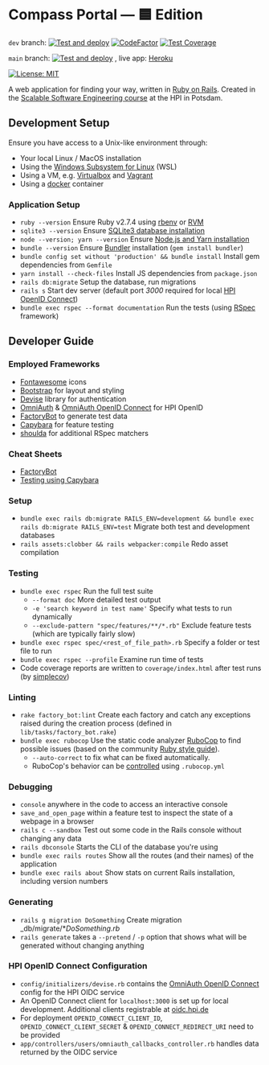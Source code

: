 # Compass Portal — 🟦 Edition
`dev` branch: [![Test and deploy](https://github.com/hpi-swt2/compass-portal-blue/actions/workflows/test_and_deploy.yml/badge.svg?branch=dev)](https://github.com/hpi-swt2/compass-portal-blue/actions/workflows/test_and_deploy.yml)
[![CodeFactor](https://www.codefactor.io/repository/github/hpi-swt2/compass-portal-blue/badge)](https://www.codefactor.io/repository/github/hpi-swt2/compass-portal-blue)
[![Test Coverage](https://api.codeclimate.com/v1/badges/17a1b08229ec715e5b54/test_coverage)](https://codeclimate.com/github/hpi-swt2/compass-portal-blue/test_coverage)

`main` branch: [![Test and deploy](https://github.com/hpi-swt2/compass-portal-blue/actions/workflows/test_and_deploy.yml/badge.svg?branch=main)](https://github.com/hpi-swt2/compass-portal-blue/actions/workflows/test_and_deploy.yml)
, live app: [Heroku](https://compass-blue.herokuapp.com/)

[![License: MIT](https://img.shields.io/badge/License-MIT-green.svg)](https://opensource.org/licenses/MIT)

A web application for finding your way, written in [Ruby on Rails](https://rubyonrails.org/).
Created in the [Scalable Software Engineering course](https://hpi.de/plattner/teaching/winter-term-2021-22/scalable-software-engineering.html) at the HPI in Potsdam.

## Development Setup
Ensure you have access to a Unix-like environment through:

* Your local Linux / MacOS installation
* Using the [Windows Subsystem for Linux](https://docs.microsoft.com/en-us/windows/wsl/install) (WSL)
* Using a VM, e.g. [Virtualbox](https://www.virtualbox.org/) and [Vagrant](https://www.vagrantup.com/)
* Using a [docker](https://docs.microsoft.com/en-us/windows/wsl/install) container

### Application Setup
* `ruby --version` Ensure Ruby v2.7.4 using [rbenv](https://github.com/rbenv/rbenv) or [RVM](http://rvm.io/)
* `sqlite3 --version` Ensure [SQLite3 database installation](https://guides.rubyonrails.org/getting_started.html#installing-sqlite3)
* `node --version; yarn --version` Ensure [Node.js and Yarn installation](https://guides.rubyonrails.org/getting_started.html#installing-node-js-and-yarn)
* `bundle --version` Ensure [Bundler](https://rubygems.org/gems/bundler) installation (`gem install bundler`)
* `bundle config set without 'production' && bundle install` Install gem dependencies from `Gemfile`
* `yarn install --check-files` Install JS dependencies from `package.json`
* `rails db:migrate` Setup the database, run migrations
* `rails s` Start dev server (default port _3000_ required for local [HPI OpenID Connect](https://oidc.hpi.de/))
* `bundle exec rspec --format documentation` Run the tests (using [RSpec](http://rspec.info/) framework)

## Developer Guide

### Employed Frameworks
* [Fontawesome](https://fontawesome.com/v5.15/icons) icons
* [Bootstrap](https://getbootstrap.com/docs/5.0) for layout and styling
* [Devise](https://github.com/heartcombo/devise) library for authentication
* [OmniAuth](https://github.com/omniauth/omniauth) & [OmniAuth OpenID Connect](https://github.com/m0n9oose/omniauth_openid_connect) for HPI OpenID
* [FactoryBot](https://github.com/thoughtbot/factory_bot/blob/master/GETTING_STARTED.md#defining-factories) to generate test data
* [Capybara](https://github.com/teamcapybara/capybara#the-dsl) for feature testing
* [shoulda](https://github.com/thoughtbot/shoulda-matchers#matchers) for additional RSpec matchers

### Cheat Sheets
* [FactoryBot](https://devhints.io/factory_bot)
* [Testing using Capybara](https://devhints.io/capybara)

### Setup
* `bundle exec rails db:migrate RAILS_ENV=development && bundle exec rails db:migrate RAILS_ENV=test` Migrate both test and development databases
* `rails assets:clobber && rails webpacker:compile` Redo asset compilation

### Testing
* `bundle exec rspec` Run the full test suite
  * `--format doc` More detailed test output
  * `-e 'search keyword in test name'` Specify what tests to run dynamically
  * `--exclude-pattern "spec/features/**/*.rb"` Exclude feature tests (which are typically fairly slow)
* `bundle exec rspec spec/<rest_of_file_path>.rb` Specify a folder or test file to run
* `bundle exec rspec --profile` Examine run time of tests
* Code coverage reports are written to `coverage/index.html` after test runs (by [simplecov](https://github.com/simplecov-ruby/simplecov))

### Linting
* `rake factory_bot:lint` Create each factory and catch any exceptions raised during the creation process (defined in `lib/tasks/factory_bot.rake`)
* `bundle exec rubocop` Use the static code analyzer [RuboCop](https://github.com/rubocop-hq) to find possible issues (based on the community [Ruby style guide](https://github.com/rubocop-hq/ruby-style-guide)).
  * `--auto-correct` to fix what can be fixed automatically.
  * RuboCop's behavior can be [controlled](https://docs.rubocop.org/en/latest/configuration) using `.rubocop.yml`

### Debugging
* `console` anywhere in the code to access an interactive console
* `save_and_open_page` within a feature test to inspect the state of a webpage in a browser
* `rails c --sandbox` Test out some code in the Rails console without changing any data
* `rails dbconsole` Starts the CLI of the database you're using
* `bundle exec rails routes` Show all the routes (and their names) of the application
* `bundle exec rails about` Show stats on current Rails installation, including version numbers

### Generating
* `rails g migration DoSomething` Create migration _db/migrate/*_DoSomething.rb_
* `rails generate` takes a `--pretend` / `-p` option that shows what will be generated without changing anything

### HPI OpenID Connect Configuration
* `config/initializers/devise.rb` contains the [OmniAuth OpenID Connect](https://github.com/m0n9oose/omniauth_openid_connect) config for the HPI OIDC service
* An OpenID Connect client for `localhost:3000` is set up for local development. Additional clients registrable at [oidc.hpi.de](https://oidc.hpi.de/)
* For deployment `OPENID_CONNECT_CLIENT_ID`, `OPENID_CONNECT_CLIENT_SECRET` & `OPENID_CONNECT_REDIRECT_URI` need to be provided
* `app/controllers/users/omniauth_callbacks_controller.rb` handles data returned by the OIDC service
